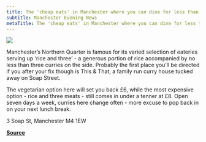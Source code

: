 ```yaml
---
title: The 'cheap eats' in Manchester where you can dine for less than a tenner
subtitle: Manchester Evening News
metaTitle: The 'cheap eats' in Manchester where you can dine for less than a tenner
---
```


![](https://i2-prod.manchestereveningnews.co.uk/incoming/article24734311.ece/ALTERNATES/s615b/2_This-That.jpg)

Manchester’s Northern Quarter is famous for its varied selection of eateries serving up ‘rice and three’ - a generous portion of rice accompanied by no less than three curries on the side. Probably the first place you’ll be directed if you after your fix though is This & That, a family run curry house tucked away on Soap Street.

The vegetarian option here will set you back £6, while the most expensive option - rice and three meats - still comes in under a tenner at £8. Open seven days a week, curries here change often - more excuse to pop back in on your next lunch break.

3 Soap St, Manchester M4 1EW

**[Source](https://www.manchestereveningnews.co.uk/whats-on/food-drink-news/cheap-eats-manchester-you-can-24733894)**
